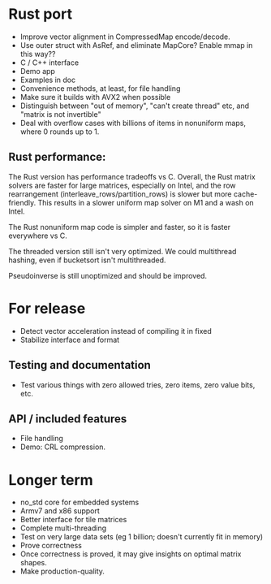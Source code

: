 # Rust port

* Improve vector alignment in CompressedMap encode/decode.
* Use outer struct with AsRef, and eliminate MapCore?  Enable mmap in this way??
* C / C++ interface
* Demo app
* Examples in doc
* Convenience methods, at least, for file handling
* Make sure it builds with AVX2 when possible
* Distinguish between "out of memory", "can't create thread" etc, and "matrix is not invertible"
* Deal with overflow cases with billions of items in nonuniform maps, where 0 rounds up to 1.

## Rust performance:

The Rust version has performance tradeoffs vs C.  Overall, the Rust
matrix solvers are faster for large matrices, especially on Intel,
and the row rearrangement (interleave_rows/partition_rows) is slower
but more cache-friendly.  This results in a slower uniform map solver
on M1 and a wash on Intel.

The Rust nonuniform map code is simpler and faster, so it is faster
everywhere vs C.

The threaded version still isn't very optimized.  We could multithread
hashing, even if bucketsort isn't multithreaded.

Pseudoinverse is still unoptimized and should be improved.
    
# For release

* Detect vector acceleration instead of compiling it in fixed
* Stabilize interface and format

## Testing and documentation

* Test various things with zero allowed tries, zero items, zero value bits, etc.

## API / included features

* File handling
* Demo: CRL compression.

# Longer term

* no_std core for embedded systems
* Armv7 and x86 support
* Better interface for tile matrices
* Complete multi-threading
* Test on very large data sets (eg 1 billion; doesn't currently fit in memory)
* Prove correctness
* Once correctness is proved, it may give insights on optimal matrix shapes.
* Make production-quality.
